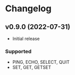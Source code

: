 # Changelog

## v0.9.0 (2022-07-31)
- Initial release  
###  Supported
- PING, ECHO, SELECT, QUIT
- SET, GET, GETSET